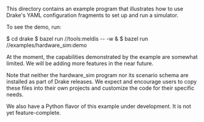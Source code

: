 
This directory contains an example program that illustrates how to use Drake's
YAML configuration fragments to set up and run a simulator.

To see the demo, run:

$ cd drake
$ bazel run //tools:meldis -- -w &
$ bazel run //examples/hardware_sim:demo

At the moment, the capabilities demonstrated by the example are somewhat
limited. We will be adding more features in the near future.

Note that neither the hardware_sim program nor its scenario schema are
installed as part of Drake releases. We expect and encourage users to
copy these files into their own projects and customize the code for
their specific needs.

We also have a Python flavor of this example under development. It is
not yet feature-complete.
